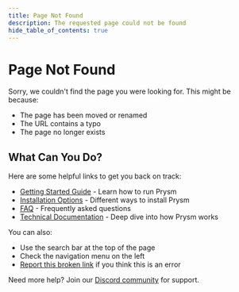 ```yaml
---
title: Page Not Found
description: The requested page could not be found
hide_table_of_contents: true
---
```


# Page Not Found

Sorry, we couldn't find the page you were looking for. This might be because:

- The page has been moved or renamed
- The URL contains a typo
- The page no longer exists

## What Can You Do?

Here are some helpful links to get you back on track:

- [Getting Started Guide](/) - Learn how to run Prysm
- [Installation Options](//install/install-with-script) - Different ways to install Prysm
- [FAQ](/faq) - Frequently asked questions
- [Technical Documentation](/how-prysm-works/beacon-node) - Deep dive into how Prysm works

You can also:
- Use the search bar at the top of the page
- Check the navigation menu on the left
- [Report this broken link](https://github.com/OffchainLabs/documentation/issues/new) if you think this is an error

Need more help? Join our [Discord community](https://discord.gg/prysm) for support.
